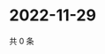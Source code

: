 # 2022-11-29

共 0 条

<!-- BEGIN WEIBO -->
<!-- 最后更新时间 Tue Nov 29 2022 15:13:32 GMT+0800 (China Standard Time) -->

<!-- END WEIBO -->
